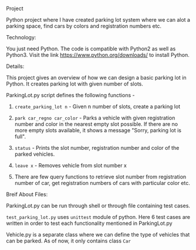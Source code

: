 Project

Python project where I have created parking lot system where we can alot a parking space, find cars by colors and registration numbers etc.

Technology:

You just need Python. The code is compatible with Python2 as well as Python3. Visit the link https://www.python.org/downloads/ to install Python. 

Details:

This project gives an overview of how we can design a basic parking lot in Python. It creates parking lot with given number of slots.

ParkingLot.py script defines the following functions -

1. `create_parking_lot n` - Given n number of slots, create a parking lot

2. `park car_regno car_color` - Parks a vehicle with given registration number and color in the nearest empty slot possible. If there are no more empty slots available, it shows a message "Sorry, parking lot is full".

3. `status` - Prints the slot number, registration number and color of the parked vehicles.

4. `leave x` - Removes vehicle from slot number x

5. There are few query functions to retrieve slot number from registration number of car, get registration numbers of cars with particular color etc.

Breif About Files:

ParkingLot.py can be run through shell or through file containing test cases. 

`test_parking_lot.py` uses `unittest` module of python. Here 6 test cases are written in order to test each functionality mentioned in ParkingLot.py

Vehicle.py is a separate class where we can define the type of vehicles that can be parked. As of now, it only contains class `Car`

